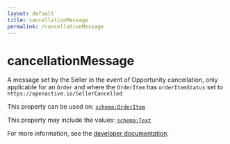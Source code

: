 ```yaml
---
layout: default
title: cancellationMessage
permalink: /cancellationMessage
---
```


# cancellationMessage
A message set by the Seller in the event of Opportunity cancellation, only applicable for an  `Order` and where the `OrderItem` has `orderItemStatus` set to `https://openactive.io/SellerCancelled`

This property can be used on: [`schema:OrderItem`](https://schema.org/OrderItem)

This property may include the values: [`schema:Text`](https://schema.org/Text)

For more information, see the [developer documentation](https://developer.openactive.io/data-model/types/).